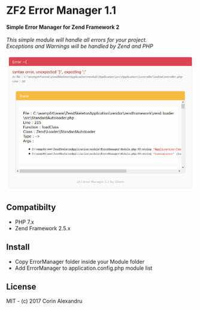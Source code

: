 # ZF2 Error Manager 1.1
**Simple Error Manager for Zend Framework 2**<br><br>
_This simple module will handle all errors for your project._<br>
_Exceptions and Warnings will be handled by Zend and PHP_

<img src="screenshot.png?raw=true" />

## Compatibilty
* PHP 7.x
* Zend Framework 2.5.x

## Install
* Copy ErrorManager folder inside your Module folder
* Add ErrorManager to application.config.php module list

## License
MIT - (c) 2017 Corin Alexandru
